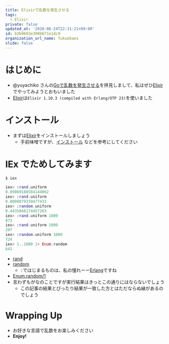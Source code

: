 ```yaml
---
title: Elixirで乱数を発生させる
tags:
  - Elixir
private: false
updated_at: '2020-06-24T22:31:21+09:00'
id: b3b0603e398b671e1dc9
organization_url_name: fukuokaex
slide: false
---
```

# はじめに
- @yuyachiko さんの[Goで乱数を発生させる](https://qiita.com/yuyachiko/items/db6c40251951cc642fa2)を拝見しまして、私はぜひ[Elixir](https://elixir-lang.org/)でやってみようとおもいました
- [Elixir](https://elixir-lang.org/)は`Elixir 1.10.3 (compiled with Erlang/OTP 23)`を使いました

# インストール
- まずは[Elixir](https://elixir-lang.org/)をインストールしましょう
    - 手前味噌ですが、[インストール](https://qiita.com/torifukukaiou/items/d04d0273749c41eb50af#0-%E3%82%A4%E3%83%B3%E3%82%B9%E3%83%88%E3%83%BC%E3%83%AB) などを参考にしてください

# IEx でためしてみます

```elixir
$ iex

iex> :rand.uniform
0.09869188584144062
iex> :rand.uniform
0.8008879339477433
iex> :random.uniform
0.4435846174457203
iex> :rand.uniform 1000
873
iex> :rand.uniform 1000
207
iex> :random.uniform 1000
724
iex> 1..1000 |> Enum.random
641
```

- [rand](https://erlang.org/doc/man/rand.html)
- [random](https://erlang.org/doc/man/random.html)
    - `:`ではじまるものは、私の憧れーー[Erlang](https://www.erlang.org/)ですね
- [Enum.random/1](https://hexdocs.pm/elixir/Enum.html#random/1)
- 言わずもがなのことですが実行結果はきっとこの通りにはならないでしょう
    - この記事の結果とぴったり結果が一致した方とはただならぬ縁があるのでしょう

# Wrapping Up
- お好きな言語で乱数をお楽しみください
- **Enjoy!**
